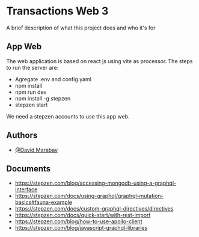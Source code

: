
# Transactions Web 3

A brief description of what this project does and who it's for


## App Web

The web application is based on react js using vite as processor. The steps to run the server are:

- Agregate .env and config.yaml
- npm install
- npm run dev
- npm install -g stepzen
- stepzen start

We need a stepzen accounts to use this app web.
## Authors

- [@David Marabay](https://github.com/DavidJMS)

## Documents

- https://stepzen.com/blog/accessing-mongodb-using-a-graphql-interface
- https://stepzen.com/docs/using-graphql/graphql-mutation-basics#fauna-example
- https://stepzen.com/docs/custom-graphql-directives/directives
- https://stepzen.com/docs/quick-start/with-rest-import
- https://stepzen.com/blog/how-to-use-apollo-client
- https://stepzen.com/blog/javascript-graphql-libraries
